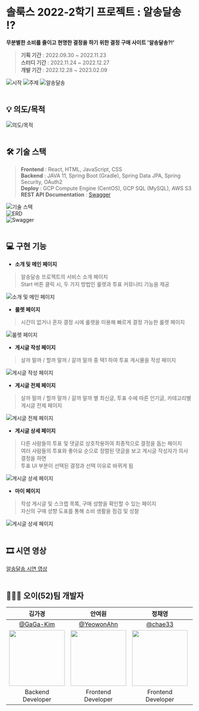 # 솔룩스 2022-2학기 프로젝트 : 알송달송 ⁉
**무분별한 소비를 줄이고 현명한 결정을 하기 위한 결정 구매 사이트 '알송달송?!'**<br/>
> **기획 기간** : 2022.09.30 ~ 2022.11.23<br/>
> **스터디 기간** : 2022.11.24 ~ 2022.12.27<br/>
> **개발 기간** : 2022.12.28 ~ 2023.02.09<br/>

![시작](https://user-images.githubusercontent.com/87821678/217711585-050390e5-a7a0-4c66-8a05-827bc217f011.png)
![주제](https://user-images.githubusercontent.com/87821678/217711599-5b048a32-6be9-4e4e-aa58-639846a125ce.png)
![알송달송](https://user-images.githubusercontent.com/87821678/217711605-b8e94b5e-e7e8-47fa-a6a1-9fd72aa164dd.png)
<br/><br/>

## 💡 의도/목적
![의도/목적](https://user-images.githubusercontent.com/87821678/217711751-c97aee0a-7125-449c-954a-90d4eaa93d5c.png)
<br/><br/>

## 🛠 기술 스택
> **Frontend** : React, HTML, JavaScript, CSS<br/>
> **Backend** : JAVA 11, Spring Boot (Gradle), Spring Data JPA, Spring Security, OAuth2<br/>
> **Deploy** : GCP Compute Engine (CentOS), GCP SQL (MySQL), AWS S3<br/>
> **REST API Documentation** : [Swagger](https://github.com/GaGa-Kim/52_AlsongDalsong/blob/main/AlsongDalsong_Swagger.html)<br/>

![기술 스택](https://user-images.githubusercontent.com/87821678/217711761-2a003935-f0a3-4ce9-93a3-939addea4b21.png)<br/>
![ERD](https://user-images.githubusercontent.com/87821678/217704470-dcae1880-a896-4348-9ae2-0bf85aff4b19.PNG)<br/>
![Swagger](https://user-images.githubusercontent.com/87821678/217704489-44325584-cfc6-4bab-a469-67aa99e28c42.PNG)
<br/><br/>

## 💻 구현 기능
- **소개 및 메인 페이지**<br/>
> 알송달송 프로젝트의 서비스 소개 페이지<br/>Start 버튼 클릭 시, 두 가지 방법인 룰렛과 투표 커뮤니티 기능을 제공<br/>

![소개 및 메인 페이지](https://user-images.githubusercontent.com/87821678/218007664-ba5ee70e-bca0-4934-8ff8-d5460ad5cdb6.png)

- **룰렛 페이지**<br/>
> 시간이 없거나 혼자 결정 시에 룰렛을 이용해 빠르게 결정 가능한 룰렛 페이지<br/>

![룰렛 페이지](https://user-images.githubusercontent.com/87821678/217712347-8c77b425-e05d-47a9-950b-99f1f004ae73.png)

- **게시글 작성 페이지**<br/>
> 살까 말까 / 할까 말까 / 갈까 말까 중 택1 하여 투표 게시물을 작성 페이지<br/>

![게시글 작성 페이지](https://user-images.githubusercontent.com/87821678/217712352-4f384231-f998-4e16-9967-6b109ace5e90.png)

- **게시글 전체 페이지**<br/>
> 살까 말까 / 할까 말까 / 갈까 말까 별 최신글, 투표 수에 따른 인기글, 카테고리별 게시글 전체 페이지<br/>

![게시글 전체 페이지](https://user-images.githubusercontent.com/87821678/217713595-01a682b6-70a2-4932-81e0-2a56b5039a3e.png)

- **게시글 상세 페이지**<br/>
> 다른 사람들의 투표 및 댓글로 상호작용하여 최종적으로 결정을 돕는 페이지<br/>여러 사람들의 투표와 좋아요 순으로 정렬된 댓글을 보고 게시글 작성자가 의사 결정을 하면<br/>투표 UI 부분이 선택된 결정과 선택 이유로 바뀌게 됨<br/>

![게시글 상세 페이지](https://user-images.githubusercontent.com/87821678/217713871-7b7df098-04dd-4453-9855-4799839854e7.png)

- **마이 페이지**<br/>
> 작성 게시글 및 스크랩 목록, 구매 성향을 확인할 수 있는 페이지<br/>자신의 구매 성향 도표를 통해 소비 생활을 점검 및 성찰<br/>

![게시글 상세 페이지](https://user-images.githubusercontent.com/87821678/217713657-73ab4a67-c1ef-491a-9611-4ede955c4e76.png)
<br/><br/>

## 🎞 시연 영상
[알송달송 시연 영상](https://www.youtube.com/watch?v=WJC_q002Se4)
<br/><br/>

## 👩🏻‍💻 오이(52)팀 개발자 
| 김가경 | 안여원 | 정채영 | 유서현 | 배지윤 |
| :-: | :-: | :-: | :-: | :-: |
| [@GaGa-Kim](https://github.com/GaGa-Kim) | [@YeowonAhn](https://github.com/YeowonAhn) | [@chae33](https://github.com/chae33) | [@yush0831](https://github.com/yush0831) | [@Jiyoongrace](https://github.com/Jiyoongrace) |
|<img src="https://github.com/GaGa-Kim.png" style="width:150px; height:150px;">|<img src="https://github.com/YeowonAhn.png" style="width:150px; height:150px;">|<img src="https://github.com/chae33.png" style="width:150px; height:150px;">|<img src="https://github.com/yush0831.png" style="width:150px; height:150px;">|<img src="https://github.com/Jiyoongrace.png" style="width:150px; height:150px;">|
| Backend<br/>Developer | Frontend<br/>Developer | Frontend<br/>Developer | Frontend<br/>Developer | Frontend<br/>Developer |
